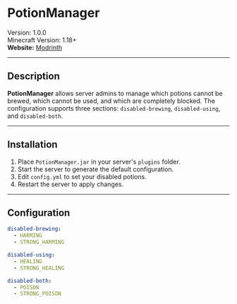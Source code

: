 # PotionManager

Version: 1.0.0  
Minecraft Version: 1.18+  
**Website:** [Modrinth](https://modrinth.com/plugin/potionsmanager)

---

## Description
**PotionManager** allows server admins to manage which potions cannot be brewed, which cannot be used, and which are completely blocked. The configuration supports three sections: `disabled-brewing`, `disabled-using`, and `disabled-both`.

---

## Installation
1. Place `PotionManager.jar` in your server's `plugins` folder.
2. Start the server to generate the default configuration.
3. Edit `config.yml` to set your disabled potions.
4. Restart the server to apply changes.

---

## Configuration
```yaml
disabled-brewing:
  - HARMING
  - STRONG_HARMING

disabled-using:
  - HEALING
  - STRONG_HEALING

disabled-both:
  - POISON
  - STRONG_POISON
